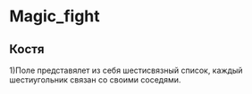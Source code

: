 # Magic_fight
## Костя

1)Поле представялет из себя шестисвязный список, каждый шестиугольник связан со своими соседями.

